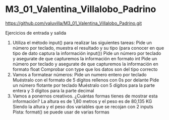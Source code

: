 # M3_01_Valentina_Villalobo_Padrino

https://github.com/valuvilla/M3_01_Valentina_Villalobo_Padrino.git

Ejercicios de entrada y salida
1) Utiliza el método input() para realizar las siguientes tareas:
Pide un número por teclado, muestra el resultado y su tipo (para conocer en que tipo de dato captura la información input())
Pide un número por teclado y asegurate de que capturemos la información en formato int
Pide un número por teclado y asegurate de que capturemos la información en formato float
Comprobar con type que los datos son del tipo correcto
2) Vamos a formatear números:
Pide un numero entero por teclado
Muéstralo con el formato de 5 dígitos rellenos con 0s por delante
Pide un número flotante por teclado
Muéstralo con 5 dígitos para la parte entera y 3 dígitos para la parte decimal
3) Vamos a ponernos creativos. ¿Cuántas formas tienes de mostrar esta información?
La altura es de 1,80 metros y el peso es de 80,135 KG
Siendo la altura y el peso dos variables que se recojan con 2 inputs
Pista: format() se puede usar de varias formas
